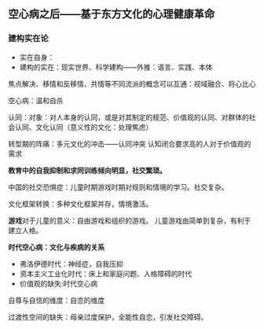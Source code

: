 ## 空心病之后——基于东方文化的心理健康革命
### 建构实在论
- 实在自身：
- 建构的实在：现实世界、科学建构——外推：语言、实践、本体

焦点解决、移情和反移情、共情等不同流派的概念可以互通：视域融合、将心比心

空心病：温和自杀

认同：对象：对人本身的认同，或是对其制定的规范、价值观的认同、对群体的社会认同、文化认同（意义性的文化：处理焦虑）

转型期的阵痛：多元文化的冲击——认同冲突 认知闭合要求高的人对于价值观的需求

**教育中的自我抑制和求同训练倾向明显，社交繁琐。**

中国的社交恐惧症：儿童时期游戏时期对规则和情境的学习。社交复杂。

文化框架转换：多种文化框架并存，情境激活。

**游戏**对于儿童的意义：自由游戏和组织的游戏。 儿童游戏由简单到复杂，有利于建立人格。

**时代空心病：文化与疾病的关系**
- 弗洛伊德时代：神经症，自我压抑
- 资本主义工业化时代：床上和家庭问题、人格障碍的时代
- 价值观的缺失:时代空心病

自尊与自信的维度：自恋的维度

过渡性空间的缺失：母亲过度保护，全能性自恋，引发社交障碍。

